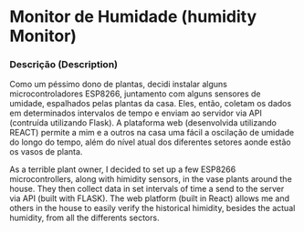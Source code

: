 # Monitor de Humidade (humidity Monitor)

### Descrição (Description)

Como um péssimo dono de plantas, decidi instalar alguns microcontroladores ESP8266, juntamento com alguns sensores de umidade, espalhados pelas plantas da casa. Eles, então, coletam os dados em determinados intervalos de tempo e enviam ao servidor via API (contruída utilizando Flask). A plataforma web (desenvolvida utilizando REACT) permite a mim e a outros na casa uma fácil a oscilação de umidade do longo do tempo, além do nível atual dos diferentes setores aonde estão os vasos de planta.

As a terrible plant owner, I decided to set up a few ESP8266 microcontrollers, along with himidity sensors, in the vase plants around the house. They then collect data in set intervals of time a send to the server via API (built with FLASK). The web platform (built in React) allows me and others in the house to easily verify the historical himidity, besides the actual humidity, from all the differents sectors. 